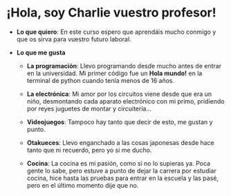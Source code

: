 # **¡Hola, soy Charlie vuestro profesor!**

* **Lo que quiero**:
En este curso espero que aprendáis mucho conmigo y que os sirva para vuestro futuro laboral.

* **Lo que me gusta**
    * **La programación**: Llevo programando desde mucho antes de entrar en la universidad. Mi primer código fue un **Hola mundo!** en la terminal de python cuando tenía menos de 16 años.

    * **La electrónica**: Mi amor por los circuitos viene desde que era un niño, desmontando cada aparato electrónico con mi primo, pridiendo por reyes juguetes de montar y circuitería...

    * **Videojuegos**: Tampoco hay tanto que decir de esto, me gustan y punto.

    * **Otakueces**: Llevo enganchado a las cosas japonesas desde hace tanto que ni recuerdo, pero yo si me ducho.

    * **Cocina**: La cocina es mi pasión, como si no lo supieras ya. Poca gente lo sabe, pero estuve a punto de dejar la carrera por estudiar cocina, hice hasta las pruebas para entrar en la escuela y las pasé, pero en el último momento dije que no. 
